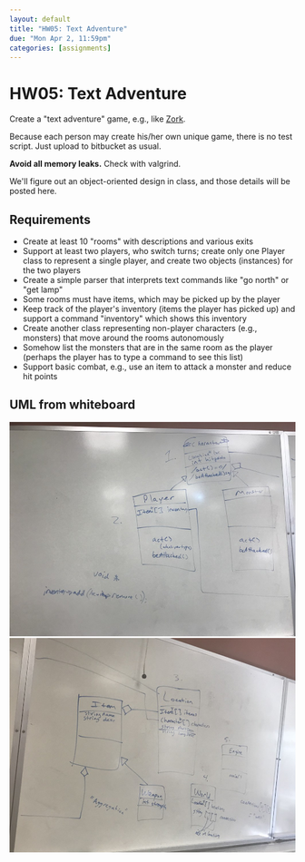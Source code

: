 ```yaml
---
layout: default
title: "HW05: Text Adventure"
due: "Mon Apr 2, 11:59pm"
categories: [assignments]
---
```


# HW05: Text Adventure

Create a "text adventure" game, e.g., like [Zork](http://iplayif.com/?story=http%3A%2F%2Fwww.ifarchive.org%2Fif-archive%2Fgames%2Fzcode%2Fzdungeon.z5).

Because each person may create his/her own unique game, there is no test script. Just upload to bitbucket as usual.

**Avoid all memory leaks.** Check with valgrind.

We'll figure out an object-oriented design in class, and those details will be posted here.

## Requirements

- Create at least 10 "rooms" with descriptions and various exits
- Support at least two players, who switch turns; create only one Player class to represent a single player, and create two objects (instances) for the two players
- Create a simple parser that interprets text commands like "go north" or "get lamp"
- Some rooms must have items, which may be picked up by the player
- Keep track of the player's inventory (items the player has picked up) and support a command "inventory" which shows this inventory
- Create another class representing non-player characters (e.g., monsters) that move around the rooms autonomously
- Somehow list the monsters that are in the same room as the player (perhaps the player has to type a command to see this list)
- Support basic combat, e.g., use an item to attack a monster and reduce hit points

## UML from whiteboard

![](/images/game-uml-spring2018-2.jpeg)
![](/images/game-uml-spring2018-1.jpeg)

